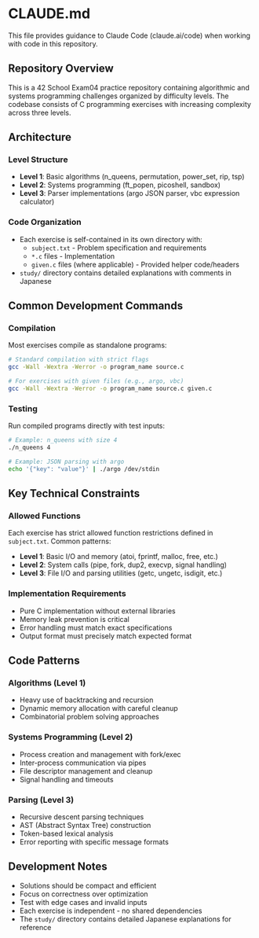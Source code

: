 # CLAUDE.md

This file provides guidance to Claude Code (claude.ai/code) when working with code in this repository.

## Repository Overview

This is a 42 School Exam04 practice repository containing algorithmic and systems programming challenges organized by difficulty levels. The codebase consists of C programming exercises with increasing complexity across three levels.

## Architecture

### Level Structure
- **Level 1**: Basic algorithms (n_queens, permutation, power_set, rip, tsp)
- **Level 2**: Systems programming (ft_popen, picoshell, sandbox) 
- **Level 3**: Parser implementations (argo JSON parser, vbc expression calculator)

### Code Organization
- Each exercise is self-contained in its own directory with:
  - `subject.txt` - Problem specification and requirements
  - `*.c` files - Implementation
  - `given.c` files (where applicable) - Provided helper code/headers
- `study/` directory contains detailed explanations with comments in Japanese

## Common Development Commands

### Compilation
Most exercises compile as standalone programs:
```bash
# Standard compilation with strict flags
gcc -Wall -Wextra -Werror -o program_name source.c

# For exercises with given files (e.g., argo, vbc)
gcc -Wall -Wextra -Werror -o program_name source.c given.c
```

### Testing
Run compiled programs directly with test inputs:
```bash
# Example: n_queens with size 4
./n_queens 4

# Example: JSON parsing with argo
echo '{"key": "value"}' | ./argo /dev/stdin
```

## Key Technical Constraints

### Allowed Functions
Each exercise has strict allowed function restrictions defined in `subject.txt`. Common patterns:
- **Level 1**: Basic I/O and memory (atoi, fprintf, malloc, free, etc.)
- **Level 2**: System calls (pipe, fork, dup2, execvp, signal handling)
- **Level 3**: File I/O and parsing utilities (getc, ungetc, isdigit, etc.)

### Implementation Requirements
- Pure C implementation without external libraries
- Memory leak prevention is critical
- Error handling must match exact specifications
- Output format must precisely match expected format

## Code Patterns

### Algorithms (Level 1)
- Heavy use of backtracking and recursion
- Dynamic memory allocation with careful cleanup
- Combinatorial problem solving approaches

### Systems Programming (Level 2) 
- Process creation and management with fork/exec
- Inter-process communication via pipes
- File descriptor management and cleanup
- Signal handling and timeouts

### Parsing (Level 3)
- Recursive descent parsing techniques  
- AST (Abstract Syntax Tree) construction
- Token-based lexical analysis
- Error reporting with specific message formats

## Development Notes

- Solutions should be compact and efficient
- Focus on correctness over optimization
- Test with edge cases and invalid inputs
- Each exercise is independent - no shared dependencies
- The `study/` directory contains detailed Japanese explanations for reference